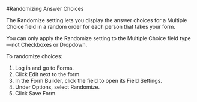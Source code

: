 #Randomizing Answer Choices

The Randomize setting lets you display the answer choices for a Multiple Choice field in a random order for each person that takes your form.

You can only apply the Randomize setting to the Multiple Choice field type—not Checkboxes or Dropdown.

To randomize choices:

1. Log in and go to Forms.
2. Click Edit next to the form.
3. In the Form Builder, click the field to open its Field Settings.
4. Under Options, select Randomize.
5. Click Save Form.
